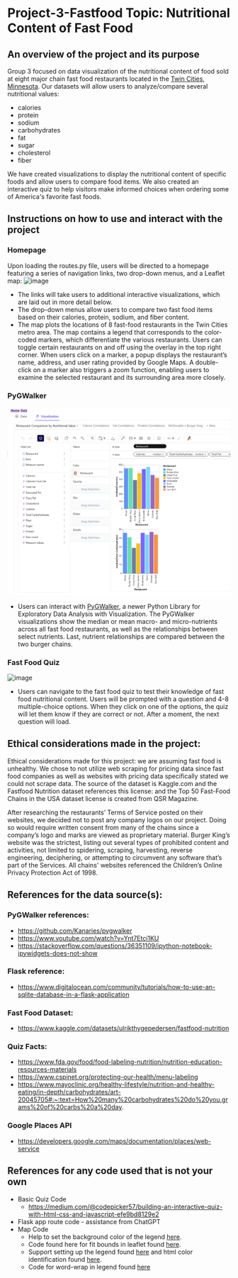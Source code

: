 # Project-3-Fastfood Topic: Nutritional Content of Fast Food

## An overview of the project and its purpose
Group 3 focused on data visualization of the nutritional content of food sold at eight major chain fast food restaurants located in the [Twin Cities, Minnesota](https://en.wikipedia.org/wiki/Minneapolis%E2%80%93Saint_Paul). Our datasets will allow users to analyze/compare several nutritional values:
*	calories
*	protein
*	sodium
*	carbohydrates
*	fat
*	sugar
*	cholesterol
*	fiber

We have created visualizations to display the nutritional content of specific foods and allow users to compare food items. We also created an interactive quiz to help visitors make informed choices when ordering some of America's favorite fast foods.
  
## Instructions on how to use and interact with the project
### Homepage
Upon loading the routes.py file, users will be directed to a homepage featuring a series of navigation links, two drop-down menus, and a Leaflet map:
![image](https://github.com/Chud-rf/Project-3-Fastfood/assets/140283164/f7d80035-ea1d-4045-b4cd-834730d979e0)
- The links will take users to additional interactive visualizations, which are laid out in more detail below.
- The drop-down menus allow users to compare two fast food items based on their calories, protein, sodium, and fiber content.
- The map plots the locations of 8 fast-food restaurants in the Twin Cities metro area. The map contains a legend that corresponds to the color-coded markers, which differentiate the various restaurants. Users can toggle certain restaurants on and off using the overlay in the top right corner. When users click on a marker, a popup displays the restaurant’s name, address, and user rating provided by Google Maps. A double-click on a marker also triggers a zoom function, enabling users to examine the selected restaurant and its surrounding area more closely.

### PyGWalker
![image](https://github.com/Chud-rf/Project-3-Fastfood/blob/main/Final/static/img/viz%20screenshot.png)
- Users can interact with [PyGWalker](https://docs.kanaries.net/pygwalker), a newer Python Library for Exploratory Data Analysis with Visualization. The PyGWalker visualizations show the median or mean macro- and micro-nutrients across all fast food restaurants, as well as the relationships between select nutrients. Last, nutrient relationships are compared between the two burger chains.

### Fast Food Quiz
![image](https://github.com/Chud-rf/Project-3-Fastfood/assets/140283164/49a8b92c-4a8f-4e24-94b6-faf1c1752930)
- Users can navigate to the fast food quiz to test their knowledge of fast food nutritional content. Users will be prompted with a question and 4-8 multiple-choice options. When they click on one of the options, the quiz will let them know if they are correct or not. After a moment, the next question will load.

## Ethical considerations made in the project:
Ethical considerations made for this project: we are assuming fast food is unhealthy. We chose to not utilize web scraping for pricing data since fast food companies as well as websites with pricing data specifically stated we could not scrape data. The source of the dataset is Kaggle.com and the Fastfood Nutrition dataset references this license: and the Top 50 Fast-Food Chains in the USA dataset license is created from QSR Magazine.

After researching the restaurants’ Terms of Service posted on their websites, we decided not to post any company logos on our project. Doing so would require written consent from many of the chains since a company’s logo and marks are viewed as proprietary material. Burger King’s website was the strictest, listing out several types of prohibited content and activities, not limited to spidering, scraping, harvesting, reverse engineering, deciphering, or attempting to circumvent any software that’s part of the Services. All chains' websites referenced the Children’s Online Privacy Protection Act of 1998.

## References for the data source(s):
### PyGWalker references:
- https://github.com/Kanaries/pygwalker
- https://www.youtube.com/watch?v=Ynt7Etci1KU
- https://stackoverflow.com/questions/36351109/ipython-notebook-ipywidgets-does-not-show
### Flask reference:
- https://www.digitalocean.com/community/tutorials/how-to-use-an-sqlite-database-in-a-flask-application
### Fast Food Dataset:
- https://www.kaggle.com/datasets/ulrikthygepedersen/fastfood-nutrition
### Quiz Facts:
- https://www.fda.gov/food/food-labeling-nutrition/nutrition-education-resources-materials
- https://www.cspinet.org/protecting-our-health/menu-labeling
- https://www.mayoclinic.org/healthy-lifestyle/nutrition-and-healthy-eating/in-depth/carbohydrates/art-20045705#:~:text=How%20many%20carbohydrates%20do%20you,grams%20of%20carbs%20a%20day.
### Google Places API
- https://developers.google.com/maps/documentation/places/web-service

## References for any code used that is not your own
- Basic Quiz Code
     - https://medium.com/@codepicker57/building-an-interactive-quiz-with-html-css-and-javascript-efe9bd8129e2
- Flask app route code - assistance from ChatGPT
- Map Code
     - Help to set the background color of the legend [here](https://codepen.io/haakseth/pen/KQbjdO). 
     - Code found here for fit bounds in leaflet found [here](https://jeffreymorgan.io/articles/how-to-center-a-leaflet-map-on-a-marker/).
     - Support setting up the legend found [here](https://codepen.io/haakseth/pen/KQbjdO) and html color identification found [here](https://htmlcolorcodes.com/).
     - Code for word-wrap in legend found [here](https://stackoverflow.com/questions/3587390/how-can-i-make-text-appear-on-next-line-instead-of-overflowing)
